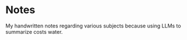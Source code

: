 # Notes

My handwritten notes regarding various subjects because using LLMs to summarize costs water.
